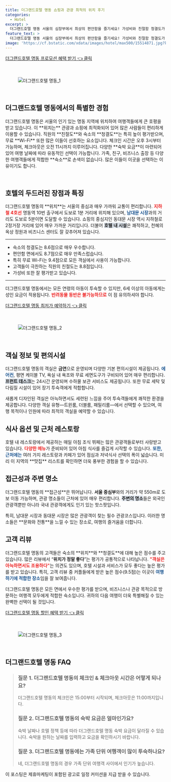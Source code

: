 ```yaml
---
title: 더그랜드호텔 명동 쇼핑과 관광 최적의 위치 후기
categories:
  - Hotel
excerpt: >
  더그랜드호텔 명동 서울의 심장부에서 최상의 편안함을 즐기세요! 가성비와 친절함 청결도가 돋보이는 이곳은 커플과 가족 여행객에게 이상적인 선택입니다. 지금 바로 예약해보세요!
feature_text: >
  더그랜드호텔 명동 서울의 심장부에서 최상의 편안함을 즐기세요! 가성비와 친절함 청결도가 돋보이는 이곳은 커플과 가족 여행객에게 이상적인 선택입니다. 지금 바로 예약해보세요!
image: 'https://cf.bstatic.com/xdata/images/hotel/max500/15514871.jpg?k=e6b4c42c7ef83f39a386ffd0aa5e970bf275b3d637490d6541421b414782df2d&o=&hp=1'
---
```


<p><a class="modoo-button" href="https://tinyurl.com/2xps63lh" rel="nofollow noopener">더그랜드호텔 명동 프로모션 혜택 받기 👈 클릭</a></p><br/>
<figure class="image"><img alt="더그랜드호텔 명동_1" src="https://cf.bstatic.com/xdata/images/hotel/max1024x768/32007509.jpg?k=4df90392dab04a0f09e33a9f80bc2d60eee820a9f5ed8c62da7fcc5b751d1ad7&amp;o=&amp;hp=1"/></figure><br/>

<h2 data-ke-size="size26" id="더그랜드호텔_명동_소개">더그랜드호텔 명동에서의 특별한 경험</h2>
<p data-ke-size="size16">더그랜드호텔 명동은 서울의 인기 있는 명동 지역에 위치하여 여행객들에게 큰 호평을 받고 있습니다. 이 **위치는** 관광과 쇼핑에 최적화되어 있어 많은 사람들이 편리하게 이용할 수 있습니다. 직원의 **친절도**와 숙소의 **청결도**는 특히 높이 평가받으며, 무료 **Wi-Fi** 또한 많은 이들이 선호하는 요소입니다. 체크인 시간은 오후 3시부터 가능하며, 체크아웃은 오전 11시까지 이루어집니다. 다양한 **숙박 요금**이 마련되어 있어 여행 날짜에 따라 유동적인 선택이 가능합니다. 가족, 친구, 비즈니스 출장 등 다양한 여행객들에게 적합한 **숙소**로 손색이 없습니다. 많은 이들이 이곳을 선택하는 이유이기도 합니다.</p>
<p data-ke-size="size16"> </p>
<h2 data-ke-size="size23" id="호텔_특징과_혜택">호텔의 두드러진 장점과 특징</h2>
<p data-ke-size="size16">더그랜드호텔 명동의 **위치**는 서울의 중심과 매우 가까워 교통이 편리합니다. <b><span style="color: #ee2323;">지하철 4호선</span></b> 명동역 10번 출구에서 도보로 1분 거리에 위치해 있으며, <b><span style="color: #1a5490;">남대문 시장</span></b>과의 거리도 도보로 5분이면 도달할 수 있습니다. 쇼핑의 중심지인 동대문 시장 역시 지하철로 2정거장 거리에 있어 매우 가까운 거리입니다. 더불어 <b><span style="background-color: #21538527;">호텔 내 시설</span></b>은 쾌적하고, 천혜의 옥상 정원과 비즈니스 센터도 잘 갖추어져 있습니다.</p>
<hr contenteditable="false" data-ke-style="style5" data-ke-type="horizontalRule"/>
<ul data-ke-list-type="disc" style="list-style-type: disc;">
<li>숙소의 청결도는 8.6점으로 매우 우수합니다.</li>
<li>편안함 면에서도 8.7점으로 매우 만족스럽습니다.</li>
<li>특히 무료 Wi-Fi는 9.4점으로 모든 객실에서 사용이 가능합니다.</li>
<li>고객들이 극찬하는 직원의 친절도는 8.8점입니다.</li>
<li>가성비 또한 잘 평가받고 있습니다.</li>
</ul>
<hr contenteditable="false" data-ke-style="style5" data-ke-type="horizontalRule"/>
<p data-ke-size="size16">더그랜드호텔 명동에서는 모든 연령의 아동이 투숙할 수 있지만, 6세 이상의 아동에게는 성인 요금이 적용됩니다. <b><span style="color: #ee2323;">반려동물 동반은 불가능하므로</span></b> 이 점 유의하셔야 합니다.</p>
<p><a class="modoo-button" href="https://tinyurl.com/2xps63lh" rel="nofollow noopener">더그랜드호텔 명동 최저가 예약하기 👈 클릭</a></p><br/>
<figure class="image"><img alt="더그랜드호텔 명동_2" src="https://cf.bstatic.com/xdata/images/hotel/max500/15514871.jpg?k=e6b4c42c7ef83f39a386ffd0aa5e970bf275b3d637490d6541421b414782df2d&amp;o=&amp;hp=1"/></figure><br/>
<h2 data-ke-size="size23" id="객실_정보와_편의시설">객실 정보 및 편의시설</h2>
<p data-ke-size="size16">더그랜드호텔 명동의 객실은 <b>금연</b>으로 운영되며 다양한 기본 편의시설이 제공됩니다. <b><span style="color: #1a5490;">에어컨</span></b>, 평면 케이블 TV, 욕실 내 욕조와 무료 세면도구가 구비되어 있어 매우 편리합니다. <b><span style="background-color: #21538527;">프런트 데스크</span></b>는 24시간 운영되며 수하물 보관 서비스도 제공됩니다. 또한 무료 세탁 및 다림질 시설이 있어 장기 투숙객에게 적합합니다.</p>
<p data-ke-size="size16">새롭게 디자인된 객실은 아늑하면서도 세련된 느낌을 주어 투숙객들에게 쾌적한 환경을 제공합니다. 다양한 객실 유형—트윈룸, 더블룸, 패밀리룸—에서 선택할 수 있으며, 여행 목적이나 인원에 따라 최적의 객실을 예약할 수 있습니다.</p>
<h2 data-ke-size="size23" id="식사_및_주변_레스토랑">식사 옵션 및 근처 레스토랑</h2>
<p data-ke-size="size16">호텔 내 레스토랑에서 제공하는 매일 아침 조식 뷔페는 많은 관광객들로부터 사랑받고 있습니다. <b><span style="color: #ee2323;">다양한 메뉴</span></b>가 준비되어 있어 아침 식사를 즐겁게 시작할 수 있습니다. <b><span style="color: #1a5490;">또한, 근처에는</span></b> 여러 가지 레스토랑과 카페가 있어 점심과 저녁식사 선택의 폭이 넓습니다. 미리 이 지역의 **맛집** 리스트를 확인하면 더욱 풍부한 경험을 할 수 있습니다.</p>
<h2 data-ke-size="size23" id="접근성과_주변_명소">접근성과 주변 명소</h2>
<p data-ke-size="size16">더그랜드호텔 명동의 **접근성**은 뛰어납니다. <b>서울 중심부</b>와의 거리가 약 550m로 도보 이동 가능하며, 관광 명소들이 근처에 있어 매우 편리합니다. <b><span style="background-color: #21538527;">주변의 명소</span></b>들은 외국인 관광객뿐만 아니라 국내 관광객에게도 인기 있는 핫스팟입니다.</p>
<p data-ke-size="size16">특히, 남대문 시장과 동대문 시장은 많은 관광객이 찾는 필수 관광코스입니다. 이러한 명소들은 **문화와 전통**을 느낄 수 있는 장소로, 여행의 즐거움을 더합니다.</p>
<h2 data-ke-size="size26" id="고객_리뷰">고객 리뷰</h2>
<p data-ke-size="size16">더그랜드호텔 명동의 고객들은 숙소의 **위치**와 **청결도**에 대해 높은 점수를 주고 있습니다. 많은 리뷰에서 “<b>위치가 정말 좋다</b>”는 평가가 공통적으로 나타납니다. <b><span style="color: #ee2323;">"객실은 아늑하면서도 조용하다"</span></b>는 의견도 있으며, 호텔 시설과 서비스가 모두 좋다는 높은 평가를 받고 있습니다. 특히, 고객 리뷰 중 커플들에게 받은 높은 점수(9.5점)는 이곳이 <b><span style="color: #1a5490;">여행하기에 적합한 장소</span></b>임을 잘 보여줍니다.</p>
<p data-ke-size="size16">더그랜드호텔 명동은 모든 면에서 우수한 평가를 받으며, 비즈니스나 관광 목적으로 방문하는 여행객 모두에게 적합한 숙소입니다. 귀하의 다음 여행이 더욱 특별해질 수 있는 완벽한 선택이 될 것입니다.</p>

<p><a class="modoo-button" href="https://tinyurl.com/2xps63lh" rel="nofollow noopener">더그랜드호텔 명동 할인 혜택 받기 👈 클릭</a></p><br>

<figure class="image"><img src="https://cf.bstatic.com/xdata/images/hotel/max500/30532770.jpg?k=d4508c3f83b43de9a3256170510ac14606583baf0fd4176e74e6cae71b1be16e&o=&hp=1" alt="더그랜드호텔 명동_3"></figure><br>
<h2 id="더그랜드호텔 명동_FAQ">더그랜드호텔 명동 FAQ</h2>
<div itemscope="" itemtype="https://schema.org/FAQPage"> 
<blockquote> 
<div itemscope="" itemprop="mainEntity" itemtype="https://schema.org/Question"> 
<h3 id="질문_1" itemprop="name">질문 1. 더그랜드호텔 명동의 체크인 & 체크아웃 시간은 어떻게 되나요?</h3> 
<div itemscope="" itemprop="acceptedAnswer" itemtype="https://schema.org/Answer"> 
<span itemprop="text"> 
<p>더그랜드호텔 명동의 체크인은 15:00부터 시작되며, 체크아웃은 11:00까지입니다.</p> 
</span> 
</div> 
</div> 

<div itemscope="" itemprop="mainEntity" itemtype="https://schema.org/Question"> 
<h3 id="질문_2" itemprop="name">질문 2. 더그랜드호텔 명동의 숙박 요금은 얼마인가요?</h3> 
<div itemscope="" itemprop="acceptedAnswer" itemtype="https://schema.org/Answer"> 
<span itemprop="text"> 
<p>숙박 날짜나 호텔 정책 등에 따라 더그랜드호텔 명동 숙박 요금이 달라질 수 있습니다. 숙박을 원하는 날짜를 입력하고 요금을 확인하시기 바랍니다.</p> 
</span> 
</div> 
</div> 

<div itemscope="" itemprop="mainEntity" itemtype="https://schema.org/Question"> 
<h3 id="질문_3" itemprop="name">질문 3. 더그랜드호텔 명동에는 가족 단위 여행객이 많이 투숙하나요?</h3> 
<div itemscope="" itemprop="acceptedAnswer" itemtype="https://schema.org/Answer"> 
<span itemprop="text"> 
<p>네, 더그랜드호텔 명동의 경우 가족 단위 여행객 사이에서 인기가 높습니다.</p> 
</span> 
</div> 
</div> 
</blockquote> 
</div><p>이 포스팅은 제휴마케팅이 포함된 광고로 일정 커미션을 지급 받을 수 있습니다.</p>

